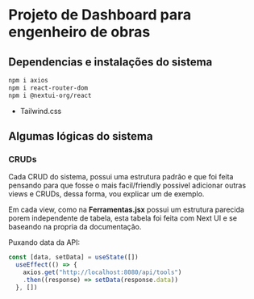# Projeto de Dashboard para engenheiro de obras

## Dependencias e instalações do sistema

```bash
npm i axios
npm i react-router-dom
npm i @nextui-org/react
```

- Tailwind.css

## Algumas lógicas do sistema

### CRUDs

Cada CRUD do sistema, possui uma estrutura padrão e que foi feita pensando para que fosse o mais facil/friendly possivel adicionar outras views e CRUDs, dessa forma, vou explicar um de exemplo.

Em cada view, como na **Ferramentas.jsx** possui um estrutura parecida porem independente de tabela, esta tabela foi feita com Next UI e se baseando na propria da documentação.

Puxando data da API: 
```JavaScript
const [data, setData] = useState([])
  useEffect(() => {
    axios.get("http://localhost:8080/api/tools")
    .then((response) => setData(response.data))
  }, [])
```